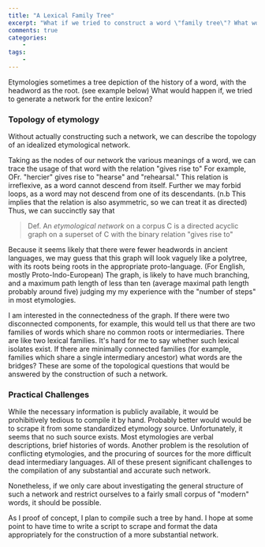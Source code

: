 ```yaml
---
title: "A Lexical Family Tree"
excerpt: "What if we tried to construct a word \"family tree\"? What would it look like? What would we learn?"
comments: true
categories: 
    - 
tags:
    - 
---
```

 Etymologies sometimes a tree depiction of the history of a word, with the headword as the root. (see example below) What would happen if, we tried to generate a network for the entire lexicon? 

### Topology of etymology

Without actually constructing such a network, we can describe the topology of an idealized etymological network.

Taking as the nodes of our network the various meanings of a word, we can trace the usage of that word with the relation "gives rise to" For example,  OFr. "hercier" gives rise to "hearse" and "rehearsal." This relation is irreflexive, as a word cannot descend from itself. Further we may forbid loops, as a word may not descend from one of its descendants. (n.b This implies that the relation is also asymmetric, so we can treat it as directed) Thus, we can succinctly say that

>Def. An _etymological network_ on a corpus C is a directed acyclic graph on a superset of C with the binary relation "gives rise to"

Because it seems likely that there were fewer headwords in ancient languages, we may guess that this graph will look vaguely like a polytree, with its roots being roots in the appropriate proto-language. (For English, mostly Proto-Indo-European) The graph, is likely to have much branching, and a maximum path length of less than ten (average maximal path length probably around five) judging my my experience with the "number of steps" in most etymologies.

I am interested in the connectedness of the graph. If there were two disconnected components, for example, this would tell us that there are two families of words which share no common roots or intermediaries. There are like two lexical families. It's hard for me to say whether such lexical isolates exist. If there are minimally connected families (for example, families which share a single intermediary ancestor) what words are the bridges? These are some of the topological questions that would be answered by the construction of such a network.

### Practical Challenges

While the necessary information is publicly available, it would be prohibitively tedious to compile it by hand. Probably better would would be to scrape it from some standardized etymology source. Unfortunately, it seems that no such source exists. Most etymologies are verbal descriptions, brief histories of words. Another problem is the resolution of conflicting etymologies, and the procuring of sources for the more difficult dead intermediary languages. All of these present significant challenges to the compilation of any substantial and accurate such network. 

Nonetheless, if we only care about investigating the general structure of such a network and restrict ourselves to a fairly small corpus of "modern" words, it should be possible.

As I proof of concept, I plan to compile such a tree by hand. I hope at some point to have time to write a script to scrape and format the data appropriately for the construction of a more substantial network.